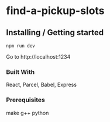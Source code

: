 # find-a-pickup-slots

## Installing / Getting started

```shell
npm run dev
```

Go to http://localhost:1234

### Built With
React, Parcel, Babel, Express

### Prerequisites
make
g++
python
